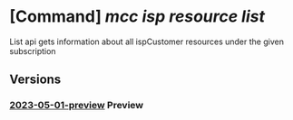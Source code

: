 # [Command] _mcc isp resource list_

List api gets information about all ispCustomer resources under the given subscription

## Versions

### [2023-05-01-preview](/Resources/mgmt-plane/L3N1YnNjcmlwdGlvbnMve30vcHJvdmlkZXJzL21pY3Jvc29mdC5jb25uZWN0ZWRjYWNoZS9pc3BjdXN0b21lcnM=/2023-05-01-preview.xml) **Preview**

<!-- mgmt-plane /subscriptions/{}/providers/microsoft.connectedcache/ispcustomers 2023-05-01-preview -->
<!-- mgmt-plane /subscriptions/{}/resourcegroups/{}/providers/microsoft.connectedcache/ispcustomers 2023-05-01-preview -->
